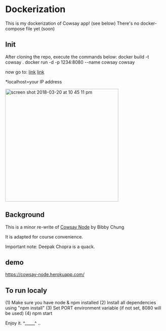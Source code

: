 Dockerization
===============	
This is my dockerization of Cowsay app! (see below)
There's no docker-compose file yet (soon)

## Init
After cloning the repo, execute the commands below:
docker build -t cowsay .
docker run -d -p 1234:8080 --name cowsay cowsay

now go to:
[link](http://localhost:1234/)
<a href="http://localhost:1234/ Cowsay">link</a>

*localhost=your IP address



<img width="357" alt="screen shot 2018-03-20 at 10 45 11 pm" src="https://user-images.githubusercontent.com/8520661/37696081-290403f0-2c91-11e8-9611-2ee8cbbfe877.png">

## Background
This is a minor re-write of [Cowsay Node](https://github.com/BibbyChung/cowsay-node) by Bibby Chung

It is adapted for course convenience.

Important note: Deepak Chopra is a quack.

## demo
https://cowsay-node.herokuapp.com/

## To run localy

(1) Make sure you have node & npm installed
(2) Install all dependencies using "npm install"
(3) Set PORT environment variable (if not set, 8080 will be used)
(4) npm start

Enjoy it. ^_____^ ..
